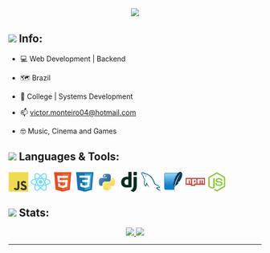 <div align="center">
  <img height="180em" src="https://media.tenor.com/nSP-290dh3UAAAAC/anime-musioc.gif"/>
</div>

<h2>
  <img src="https://www.icegif.com/wp-content/uploads/2022/04/icegif-1181.gif" width="40px">
  Info:
</h2>

- 💻 Web Development | Backend

- 🗺 Brazil

- 📖 College | Systems Development

- 📫 victor.monteiro04@hotmail.com

- 🤓 Music, Cinema and Games
  
<h2>
  <img src="https://www.icegif.com/wp-content/uploads/2022/04/icegif-1181.gif" width="40px">
  Languages & Tools:
</h2>

<div>
  <img align="center" height="40" src="https://github.com/devicons/devicon/blob/master/icons/javascript/javascript-original.svg" />
  <img align="center" height="40" src="https://github.com/devicons/devicon/blob/master/icons/react/react-original.svg" />
  <img align="center" height="40" src="https://github.com/devicons/devicon/blob/master/icons/html5/html5-original.svg" />
  <img align="center" height="40" src="https://github.com/devicons/devicon/blob/master/icons/css3/css3-original.svg" />
  <img align="center" height="40" src="https://github.com/devicons/devicon/blob/master/icons/python/python-original.svg" />
  <img align="center" height="40" src="https://github.com/devicons/devicon/blob/master/icons/django/django-plain.svg" />
  <img align="center" height="40" src="https://github.com/devicons/devicon/blob/master/icons/mysql/mysql-original.svg" />
  <img align="center" height="40" src="https://github.com/devicons/devicon/blob/master/icons/sqlite/sqlite-original.svg" />
  <img align="center" height="40" src="https://github.com/devicons/devicon/blob/master/icons/npm/npm-original-wordmark.svg" />
  <img align="center" height="40" src="https://github.com/devicons/devicon/blob/master/icons/nodejs/nodejs-original.svg" />

</div>

<h2>
  <img src="https://www.icegif.com/wp-content/uploads/2022/04/icegif-1181.gif" width="40px">
  Stats:
</h2>

<div align="center">
  <a href="https://github.com/victorxa4">
  <img height="180em" src="https://github-readme-stats.vercel.app/api?username=victorxa4&show_icons=true&theme=merko&include_all_commits=true&count_private=true"/>
  <img height="180em" src="https://github-readme-stats.vercel.app/api/top-langs/?username=victorxa4&layout=compact&langs_count=7&theme=merko"/>
</div>

---
